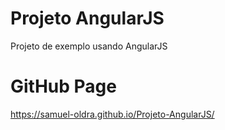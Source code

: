 # Projeto AngularJS

Projeto de exemplo usando AngularJS

# GitHub Page

https://samuel-oldra.github.io/Projeto-AngularJS/
